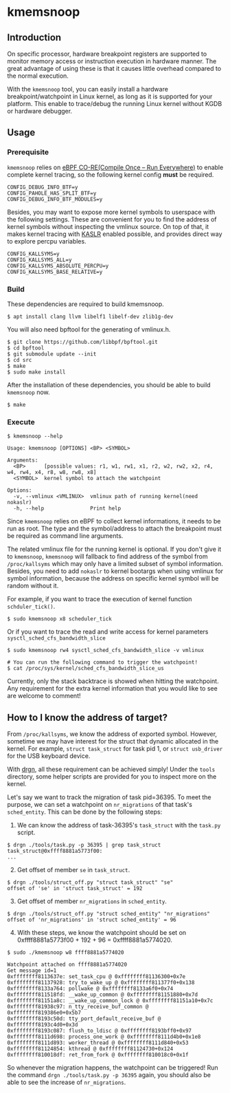 # kmemsnoop

## Introduction

On specific processor, hardware breakpoint registers are supported to monitor
memory access or instruction execution in hardware manner. The great advantage
of using these is that it causes little overhead compared to the normal
execution.

With the `kmemsnoop` tool, you can easily install a hardware
breakpoint/watchpoint in Linux kernel, as long as it is supported for your
platform. This enable to trace/debug the running Linux kernel without KGDB or
hardware debugger.

## Usage

### Prerequisite

`kmemsnoop` relies on
[eBPF CO-RE(Compile Once – Run Everywhere)](https://docs.kernel.org/bpf/libbpf/libbpf_overview.html#bpf-co-re-compile-once-run-everywhere)
to enable complete kernel tracing, so the following kernel config **must**
be required.

```
CONFIG_DEBUG_INFO_BTF=y
CONFIG_PAHOLE_HAS_SPLIT_BTF=y
CONFIG_DEBUG_INFO_BTF_MODULES=y
```

Besides, you may want to expose more kernel symbols to userspace with the
following settings. These are convenient for you to find the address of
kernel symbols without inspecting the vmlinux source. On top of that, it
makes kernel tracing with
[KASLR](https://en.wikipedia.org/wiki/Address_space_layout_randomization)
enabled possible, and provides direct way to explore percpu variables.

```
CONFIG_KALLSYMS=y
CONFIG_KALLSYMS_ALL=y
CONFIG_KALLSYMS_ABSOLUTE_PERCPU=y
CONFIG_KALLSYMS_BASE_RELATIVE=y
```

### Build

These dependencies are required to build kmemsnoop.

```
$ apt install clang llvm libelf1 libelf-dev zlib1g-dev
```

You will also need bpftool for the generating of vmlinux.h.

```
$ git clone https://github.com/libbpf/bpftool.git
$ cd bpftool
$ git submodule update --init
$ cd src
$ make
$ sudo make install
```

After the installation of these dependencies, you should be able to build
`kmemsnoop` now.

```
$ make
```

### Execute

```
$ kmemsnoop --help

Usage: kmemsnoop [OPTIONS] <BP> <SYMBOL>

Arguments:
  <BP>      [possible values: r1, w1, rw1, x1, r2, w2, rw2, x2, r4, w4, rw4, x4, r8, w8, rw8, x8]
  <SYMBOL>  kernel symbol to attach the watchpoint

Options:
  -v, --vmlinux <VMLINUX>  vmlinux path of running kernel(need nokaslr)
  -h, --help               Print help
```

Since `kmemsnoop` relies on eBPF to collect kernel informations, it needs to be
run as root. The type and the symbol/address to attach the breakpoint must
be required as command line arguments.

The related vmlinux file for the running kernel is optional. If you don't give
it to `kmemsnoop`, `kmemsnoop` will fallback to find address of the symbol from
`/proc/kallsyms` which may only have a limited subset of symbol information.
Besides, you need to add `nokaslr` to kernel bootargs when using vmlinux for
symbol information, because the address on specific kernel symbol will be
random without it.

For example, if you want to trace the execution of kernel function
`schduler_tick()`.

```
$ sudo kmemsnoop x8 scheduler_tick
```

Or if you want to trace the read and write access for kernel parameters
`sysctl_sched_cfs_bandwidth_slice`

```
$ sudo kmemsnoop rw4 sysctl_sched_cfs_bandwidth_slice -v vmlinux

# You can run the following command to trigger the watchpoint!
$ cat /proc/sys/kernel/sched_cfs_bandwidth_slice_us
```

Currently, only the stack backtrace is showed when hitting the watchpoint. Any
requirement for the extra kernel information that you would like to see are
welcome to comment!

## How to I know the address of target?

From `/proc/kallsyms`, we know the address of exported symbol. However,
sometime we may have interest for the struct that dynamic allocated in the
kernel. For example, `struct task_struct` for task pid 1, or
`struct usb_driver` for the USB keyboard device.

With [drgn](https://github.com/osandov/drgn/), all these requirement can be
achieved simply! Under the `tools` directory, some helper scripts are provided
for you to inspect more on the kernel.

Let's say we want to track the migration of task pid=36395. To meet the
purpose, we can set a watchpoint on `nr_migrations` of that task's
`sched_entity`. This can be done by the following steps:

1. We can know the address of task-36395's `task_struct` with the `task.py`
script.
```
$ drgn ./tools/task.py -p 36395 | grep task_struct
task_struct@0xffff8881a5773f00:
...
```
2. Get offset of member `se` in `task_struct`.
```
$ drgn ./tools/struct_off.py "struct task_struct" "se"
offset of 'se' in 'struct task_struct' = 192
```
3. Get offset of member `nr_migrations` in `sched_entity`.
```
$ drgn ./tools/struct_off.py "struct sched_entity" "nr_migrations"
offset of 'nr_migrations' in 'struct sched_entity' = 96
```
4. With these steps, we know the watchpoint should be set on
0xffff8881a5773f00 + 192 + 96 = 0xffff8881a5774020.
```
$ sudo ./kmemsnoop w8 ffff8881a5774020

Watchpoint attached on ffff8881a5774020
Get message id=1
0xffffffff8113637e: set_task_cpu @ 0xffffffff81136300+0x7e
0xffffffff81137928: try_to_wake_up @ 0xffffffff811377f0+0x138
0xffffffff8133a764: pollwake @ 0xffffffff8133a6f0+0x74
0xffffffff811518fd: __wake_up_common @ 0xffffffff81151880+0x7d
0xffffffff81151a8c: __wake_up_common_lock @ 0xffffffff81151a10+0x7c
0xffffffff81938c97: n_tty_receive_buf_common @ 0xffffffff819386e0+0x5b7
0xffffffff8193c50d: tty_port_default_receive_buf @ 0xffffffff8193c4d0+0x3d
0xffffffff8193c087: flush_to_ldisc @ 0xffffffff8193bff0+0x97
0xffffffff8111d698: process_one_work @ 0xffffffff8111d4b0+0x1e8
0xffffffff8111d893: worker_thread @ 0xffffffff8111d840+0x53
0xffffffff81124854: kthread @ 0xffffffff81124730+0x124
0xffffffff810018df: ret_from_fork @ 0xffffffff810018c0+0x1f
```

So whenever the migration happens, the watchpoint can be triggered!
Run the command `drgn ./tools/task.py -p 36395` again, you should also
be able to see the increase of `nr_migrations`.
